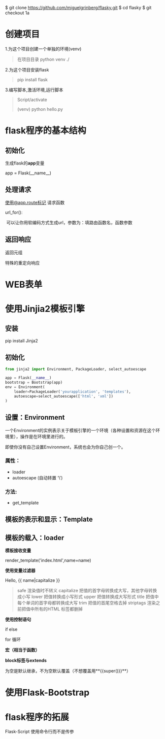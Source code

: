 $ git clone https://github.com/miguelgrinberg/flasky.git
$ cd flasky
$ git checkout 1a

# 创建项目

1.为这个项目创建一个单独的环境(venv)

>在项目目录 python venv ./

2.为这个项目安装flask

>pip install flask

3.编写脚本,激活环境,运行脚本

>Script/activate
>
>(venv) python hello.py

# flask程序的基本结构

## 初始化

生成flask的**app**变量

app = Flask(\_\_name\_\_)

## 处理请求

使用@app.route标记 请求函数

url_for():

​	可以让你用软编码方式生成url，参数为：填路由函数名，函数参数

## 返回响应

返回元组

特殊的重定向响应

# WEB表单



# 使用Jinjia2模板引擎

## 安装

pip install Jinja2

## 初始化

```python
from jinja2 import Environment, PackageLoader, select_autoescape

app = Flask(__name__)
bootstrap = Bootstrap(app)
env = Environment(
    loader=PackageLoader('yourapplication', 'templates'),
    autoescape=select_autoescape(['html', 'xml'])
)
```

## 设置：Environment

一个Environment的实例表示关于模板引擎的一个环境（各种设置和资源在这个环境里），操作是在环境里进行的。

即使你没有自己设置Environment，系统也会为你自己创一个。

### 属性：

* loader
* autoescape (自动转置 ‘\’)

### 方法:

* get_template

## 模板的表示和显示：Template

## 模板的载入：loader



**模板接收变量**

render_template('index.html',name=name)

**使用变量过滤器**

Hello, {{ name|capitalize }}

>safe 渲染值时不转义
>capitalize 把值的首字母转换成大写，其他字母转换成小写
>lower 把值转换成小写形式
>upper 把值转换成大写形式
>title 把值中每个单词的首字母都转换成大写
>trim 把值的首尾空格去掉
>striptags 渲染之前把值中所有的HTML 标签都删掉

**使用控制语句**

if else

for 循环

**宏（相当于函数）**

**block标签与extends**

为空是默认继承，不为空默认覆盖（不想覆盖用**{{super()}}**）

# 使用Flask-Bootstrap



# flask程序的拓展

Flask-Script 使用命令行而不是传参